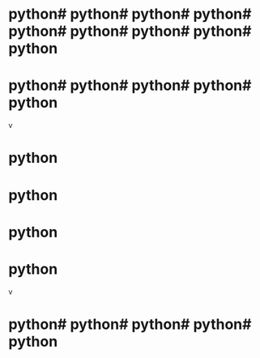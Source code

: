
# python# python# python# python# python# python# python# python# python
# python# python# python# python# python
v
# python
# python
# python
# python
v
# python# python# python# python# python
